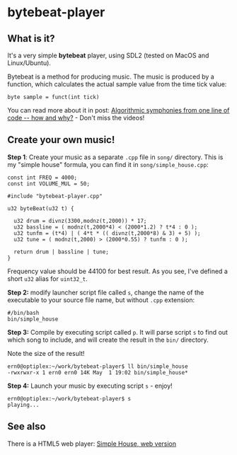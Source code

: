 # bytebeat-player


## What is it?
It's a very simple **bytebeat** player, using SDL2 (tested on MacOS and Linux/Ubuntu). 
 
Bytebeat is a method for producing music. The music is produced by a function, which calculates the actual sample value from the time tick value:

````
byte sample = funct(int tick)
````
You can read more about it in post: [Algorithmic symphonies from one line of code -- how and why?](http://countercomplex.blogspot.hu/2011/10/algorithmic-symphonies-from-one-line-of.html) - Don't miss the videos!


## Create your own music!

**Step 1**: Create your music as a separate `.cpp` file in `song/` directory. This is my "simple house" formula, you can find it in `song/simple_house.cpp`:
````
const int FREQ = 4000;
const int VOLUME_MUL = 50;

#include "bytebeat-player.cpp"

u32 byteBeat(u32 t) {

  u32 drum = divnz(3300,modnz(t,2000)) * 17;
  u32 bassline = ( modnz(t,2000*4) < (2000*1.2) ? t*4 : 0 );
  u32 tunfm = (t*4) | ( 4*t * (( divnz(t,2000*8) & 3) + 5) );
  u32 tune = ( modnz(t,2000) > (2000*0.55) ? tunfm : 0 );

  return drum | bassline | tune;
} 
````
Frequency value should be 44100 for best result. As you see, I've defined a short `u32` alias for `uint32_t`.

**Step 2:** modify launcher script file called `s`, change the name of the executable to your source file name, but without `.cpp` extension:
````
#/bin/bash
bin/simple_house
````

**Step 3:** Compile by executing script called `p`. It will parse script `s` to find out which song to include, and will create the result in the `bin/` directory.

Note the size of the result!
````
ern0@optiplex:~/work/bytebeat-player$ ll bin/simple_house
-rwxrwxr-x 1 ern0 ern0 14K May  1 19:02 bin/simple_house*
````

**Step 4:** Launch your music by executing script `s` - enjoy!

````
ern0@optiplex:~/work/bytebeat-player$ s
playing...
````

## See also

There is a HTML5 web player: [Simple House, web version](http://greggman.com/downloads/examples/html5bytebeat/html5bytebeat.html#t=0&e=0&s=44100&bb=5d000001001e0100000000000000178ab30e178a76cebf472739cb3983b85915a749da626ff6b08ea8be9ce41f78fa969f4c48c4487ee686a6425ffdcaad464a2f34fe3631c8898fcb400ad94ccc34a751ebbd51fee1f872df7a89aec6060df43d5196dc3a87b33cacb5380d1d55ee7b2b20b443e564eee08357f13d627ac2598b26b72231bccfc2ee96705d20db438e36785354f576a99296177c946c4ef71f49d643c0256cda84335688b66d2437cf44f91486efb44fc32e1b139338fe6682f1a99566440ffff98eb200)
